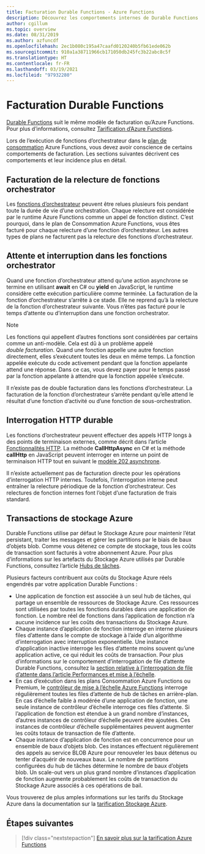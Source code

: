 ```yaml
---
title: Facturation Durable Functions - Azure Functions
description: Découvrez les comportements internes de Durable Functions et son incidence sur la facturation pour Azure Functions.
author: cgillum
ms.topic: overview
ms.date: 08/31/2019
ms.author: azfuncdf
ms.openlocfilehash: 2ec1b080c195a47caafd0120240b5fb61ede062b
ms.sourcegitcommit: 910a1a38711966cb171050db245fc3b22abc8c5f
ms.translationtype: HT
ms.contentlocale: fr-FR
ms.lasthandoff: 03/19/2021
ms.locfileid: "97932280"
---
```

# <a name="durable-functions-billing"></a>Facturation Durable Functions

[Durable Functions](durable-functions-overview.md) suit le même modèle de facturation qu’Azure Functions. Pour plus d’informations, consultez [Tarification d’Azure Functions](https://azure.microsoft.com/pricing/details/functions/).

Lors de l’exécution de fonctions d’orchestrateur dans le [plan de consommation](../consumption-plan.md) Azure Functions, vous devez avoir conscience de certains comportements de facturation. Les sections suivantes décrivent ces comportements et leur incidence plus en détail.

## <a name="orchestrator-function-replay-billing"></a>Facturation de la relecture de fonctions orchestrator

Les [fonctions d’orchestrateur](durable-functions-orchestrations.md) peuvent être relues plusieurs fois pendant toute la durée de vie d’une orchestration. Chaque relecture est considérée par le runtime Azure Functions comme un appel de fonction distinct. C’est pourquoi, dans le plan de Consommation Azure Functions, vous êtes facturé pour chaque relecture d’une fonction d’orchestrateur. Les autres types de plans ne facturent pas la relecture des fonctions d’orchestrateur.

## <a name="awaiting-and-yielding-in-orchestrator-functions"></a>Attente et interruption dans les fonctions orchestrator

Quand une fonction d’orchestrateur attend qu’une action asynchrone se termine en utilisant **await** en C# ou **yield** en JavaScript, le runtime considère cette exécution particulière comme terminée. La facturation de la fonction d’orchestrateur s’arrête à ce stade. Elle ne reprend qu’à la relecture de la fonction d’orchestrateur suivante. Vous n’êtes pas facturé pour le temps d’attente ou d’interruption dans une fonction orchestrator.

> [!NOTE]
> Les fonctions qui appellent d’autres fonctions sont considérées par certains comme un anti-modèle. Cela est dû à un problème appelé _double facturation_. Quand une fonction appelle une autre fonction directement, elles s’exécutent toutes les deux en même temps. La fonction appelée exécute du code activement pendant que la fonction appelante attend une réponse. Dans ce cas, vous devez payer pour le temps passé par la fonction appelante à attendre que la fonction appelée s’exécute.
>
> Il n’existe pas de double facturation dans les fonctions d’orchestrateur. La facturation de la fonction d’orchestrateur s’arrête pendant qu’elle attend le résultat d’une fonction d’activité ou d’une fonction de sous-orchestration.

## <a name="durable-http-polling"></a>Interrogation HTTP durable

Les fonctions d’orchestrateur peuvent effectuer des appels HTTP longs à des points de terminaison externes, comme décrit dans l’article [Fonctionnalités HTTP](durable-functions-http-features.md). La méthode **CallHttpAsync** en C# et la méthode **callHttp** en JavaScript peuvent interroger en interne un point de terminaison HTTP tout en suivant le [modèle 202 asynchrone](durable-functions-http-features.md#http-202-handling).

Il n’existe actuellement pas de facturation directe pour les opérations d’interrogation HTTP internes. Toutefois, l’interrogation interne peut entraîner la relecture périodique de la fonction d’orchestrateur. Ces relectures de fonction internes font l’objet d’une facturation de frais standard.

## <a name="azure-storage-transactions"></a>Transactions de stockage Azure

Durable Functions utilise par défaut le Stockage Azure pour maintenir l’état persistant, traiter les messages et gérer les partitions par le biais de baux d’objets blob. Comme vous détenez ce compte de stockage, tous les coûts de transaction sont facturés à votre abonnement Azure. Pour plus d’informations sur les artefacts du Stockage Azure utilisés par Durable Functions, consultez l’article [Hubs de tâches](durable-functions-task-hubs.md).

Plusieurs facteurs contribuent aux coûts du Stockage Azure réels engendrés par votre application Durable Functions :

* Une application de fonction est associée à un seul hub de tâches, qui partage un ensemble de ressources de Stockage Azure. Ces ressources sont utilisées par toutes les fonctions durables dans une application de fonction. Le nombre réel de fonctions dans l’application de fonction n’a aucune incidence sur les coûts des transactions du Stockage Azure.
* Chaque instance d’application de fonction interroge en interne plusieurs files d’attente dans le compte de stockage à l’aide d’un algorithme d’interrogation avec interruption exponentielle. Une instance d’application inactive interroge les files d’attente moins souvent qu’une application active, ce qui réduit les coûts de transaction. Pour plus d’informations sur le comportement d’interrogation de file d’attente Durable Functions, consultez la [section relative à l’interrogation de file d’attente dans l’article Performances et mise à l’échelle](durable-functions-perf-and-scale.md#queue-polling).
* En cas d’exécution dans les plans Consommation Azure Functions ou Premium, le [contrôleur de mise à l’échelle Azure Functions](../event-driven-scaling.md) interroge régulièrement toutes les files d’attente de hub de tâches en arrière-plan. En cas d’échelle faible à modérée d’une application de fonction, une seule instance de contrôleur d’échelle interroge ces files d’attente. Si l’application de fonction est étendue à un grand nombre d’instances, d’autres instances de contrôleur d’échelle peuvent être ajoutées. Ces instances de contrôleur d’échelle supplémentaires peuvent augmenter les coûts totaux de transaction de file d’attente.
* Chaque instance d’application de fonction est en concurrence pour un ensemble de baux d’objets blob. Ces instances effectuent régulièrement des appels au service BLOB Azure pour renouveler les baux détenus ou tenter d’acquérir de nouveaux baux. Le nombre de partitions configurées du hub de tâches détermine le nombre de baux d’objets blob. Un scale-out vers un plus grand nombre d’instances d’application de fonction augmente probablement les coûts de transaction du Stockage Azure associés à ces opérations de bail.

Vous trouverez de plus amples informations sur les tarifs du Stockage Azure dans la documentation sur la [tarification Stockage Azure](https://azure.microsoft.com/pricing/details/storage/). 

## <a name="next-steps"></a>Étapes suivantes

> [!div class="nextstepaction"]
> [En savoir plus sur la tarification Azure Functions](https://azure.microsoft.com/pricing/details/functions/)
